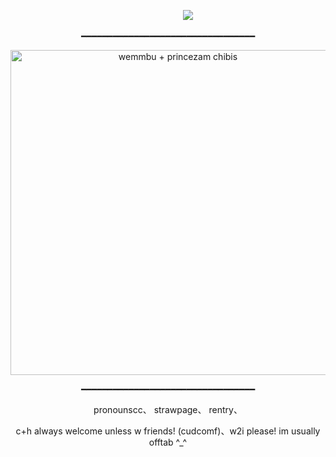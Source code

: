 
‎ ‎ ‎ ‎ ‎ ‎ ‎ ‎‎ ‎ ‎ ‎ ‎ ‎ ‎ ‎ ‎ ‎ ‎ ‎ ‎ ‎ ‎ ‎ ‎ ‎ ‎ ‎ ‎ ‎ ‎ ‎ ‎ ‎ ‎ ‎ ‎ ‎‎ ‎ ‎ ‎ ‎ ‎ ‎ ‎ ‎ ‎ ‎ ‎ ‎  ‎‎ ‎ ‎ ‎ ‎ ‎ ‎ ‎ ‎ ‎ ‎ ‎ ‎ ‎ ‎ ‎ ‎ ‎ ‎ ‎ ‎ ‎ ‎ ‎ ‎ ‎ ‎ ‎ ‎ ‎ ‎ ‎ ‎ ‎  ‎ ‎ ‎  ‎ ‎ ‎ ‎ ‎ ‎ ‎ ‎ ‎ ‎ ‎ ‎ ‎ ‎ ‎ ‎ ‎ ‎ ‎ ‎ ‎ ‎ ‎ ![](https://komarev.com/ghpvc/?username=allmightyaxle&color=e0bd3c&label=♫)
<p align="center">━━━━━━━━━━━━━━━━━━━━━━━━━━━━━━━━━</p>
<p align="center">
<img height="520" alt="wemmbu + princezam chibis" src="https://i.imgur.com/YyGwYUq.png" />
</p>
<p align="center">━━━━━━━━━━━━━━━━━━━━━━━━━━━━━━━━━</p>
<p align="center">pronounscc、 strawpage、 rentry、</p>
<p align="center">c+h always welcome unless w friends! (cudcomf)、w2i please! im usually offtab ^_^</p>
